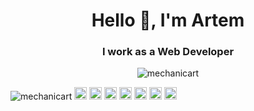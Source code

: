 <h1 align="center">Hello 👋, I'm Artem</h1>
<h3 align="center">I work as a Web Developer</h3>

<p align="center"> 
  <img src="https://media.giphy.com/media/PiQejEf31116URju4V/source.gif" alt="mechanicart" />
</p>



<p align="left">
<img src="https://komarev.com/ghpvc/?username=maximakymenko" alt="mechanicart" />
<img src="https://img.icons8.com/color/48/000000/javascript.png" width="20" height="20" alt='javascript'/>
<img src="https://img.icons8.com/color/48/000000/typescript.png" width="20" height="20" alt='typescript'/>
<img src="https://img.icons8.com/ultraviolet/48/000000/react.png" width="20" height="20" alt='react'/>
<img src="https://img.icons8.com/color/48/000000/redux.png" width="20" height="20" alt='redux'/>
<img src="https://img.icons8.com/fluent/48/000000/github.png" width="20" height="20" alt='github'/>
<img src="https://img.icons8.com/color/48/000000/css3.png" width="20" height="20" alt='css'/>
<img src="https://img.icons8.com/color/48/000000/html-5.png" width="20" height="20" alt='html-5'/>
</p>
